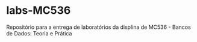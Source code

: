 # labs-MC536
Repositório para a entrega de laboratórios da displina de MC536 - Bancos de Dados: Teoria e Prática
